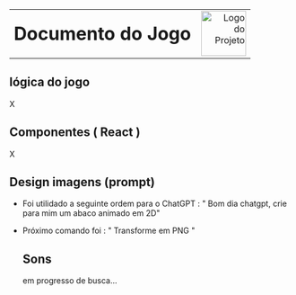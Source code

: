 <table style="width: 100%;">
  <tr>
    <td style="vertical-align: middle; padding-right: 10px;">
      <h1 style="margin: 0;">Documento do Jogo</h1>
    </td>
    <td style="vertical-align: middle; text-align: right;">
      <img src="imagens/logo.png" alt="Logo do Projeto" width="80">
    </td>
  </tr>
</table>

## lógica do jogo
X

## Componentes ( React )
X

## Design imagens (prompt)

- Foi utilidado a seguinte ordem para o ChatGPT : " Bom dia chatgpt, crie para mim um abaco animado em 2D"
- Próximo comando foi : " Transforme em PNG "



  ## Sons
  em progresso de busca...